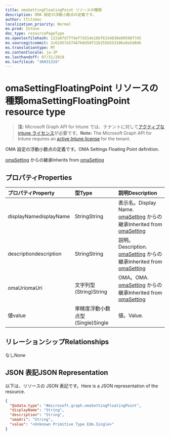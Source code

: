 ```yaml
---
title: omaSettingFloatingPoint リソースの種類
description: OMA 設定の浮動小数点の定義です。
author: tfitzmac
localization_priority: Normal
ms.prod: Intune
doc_type: resourcePageType
ms.openlocfilehash: 122a8fd7ffdef7d314e16bf6154838e09598f7d5
ms.sourcegitcommit: 2c62457e57467b8d50f21b255b553106a9a5d8d6
ms.translationtype: MT
ms.contentlocale: ja-JP
ms.lasthandoff: 07/31/2019
ms.locfileid: "36031319"
---
```

# <a name="omasettingfloatingpoint-resource-type"></a><span data-ttu-id="9535c-103">omaSettingFloatingPoint リソースの種類</span><span class="sxs-lookup"><span data-stu-id="9535c-103">omaSettingFloatingPoint resource type</span></span>

> <span data-ttu-id="9535c-104">**注:** Microsoft Graph API for Intune では、テナントに対して[アクティブな intune ライセンス](https://go.microsoft.com/fwlink/?linkid=839381)が必要です。</span><span class="sxs-lookup"><span data-stu-id="9535c-104">**Note:** The Microsoft Graph API for Intune requires an [active Intune license](https://go.microsoft.com/fwlink/?linkid=839381) for the tenant.</span></span>

<span data-ttu-id="9535c-105">OMA 設定の浮動小数点の定義です。</span><span class="sxs-lookup"><span data-stu-id="9535c-105">OMA Settings Floating Point definition.</span></span>


<span data-ttu-id="9535c-106">[omaSetting](../resources/intune-deviceconfig-omasetting.md) からの継承</span><span class="sxs-lookup"><span data-stu-id="9535c-106">Inherits from [omaSetting](../resources/intune-deviceconfig-omasetting.md)</span></span>

## <a name="properties"></a><span data-ttu-id="9535c-107">プロパティ</span><span class="sxs-lookup"><span data-stu-id="9535c-107">Properties</span></span>
|<span data-ttu-id="9535c-108">プロパティ</span><span class="sxs-lookup"><span data-stu-id="9535c-108">Property</span></span>|<span data-ttu-id="9535c-109">型</span><span class="sxs-lookup"><span data-stu-id="9535c-109">Type</span></span>|<span data-ttu-id="9535c-110">説明</span><span class="sxs-lookup"><span data-stu-id="9535c-110">Description</span></span>|
|:---|:---|:---|
|<span data-ttu-id="9535c-111">displayName</span><span class="sxs-lookup"><span data-stu-id="9535c-111">displayName</span></span>|<span data-ttu-id="9535c-112">String</span><span class="sxs-lookup"><span data-stu-id="9535c-112">String</span></span>|<span data-ttu-id="9535c-113">表示名。</span><span class="sxs-lookup"><span data-stu-id="9535c-113">Display Name.</span></span> <span data-ttu-id="9535c-114">[omaSetting](../resources/intune-deviceconfig-omasetting.md) からの継承</span><span class="sxs-lookup"><span data-stu-id="9535c-114">Inherited from [omaSetting](../resources/intune-deviceconfig-omasetting.md)</span></span>|
|<span data-ttu-id="9535c-115">description</span><span class="sxs-lookup"><span data-stu-id="9535c-115">description</span></span>|<span data-ttu-id="9535c-116">String</span><span class="sxs-lookup"><span data-stu-id="9535c-116">String</span></span>|<span data-ttu-id="9535c-117">説明。</span><span class="sxs-lookup"><span data-stu-id="9535c-117">Description.</span></span> <span data-ttu-id="9535c-118">[omaSetting](../resources/intune-deviceconfig-omasetting.md) からの継承</span><span class="sxs-lookup"><span data-stu-id="9535c-118">Inherited from [omaSetting](../resources/intune-deviceconfig-omasetting.md)</span></span>|
|<span data-ttu-id="9535c-119">omaUri</span><span class="sxs-lookup"><span data-stu-id="9535c-119">omaUri</span></span>|<span data-ttu-id="9535c-120">文字列型 (String)</span><span class="sxs-lookup"><span data-stu-id="9535c-120">String</span></span>|<span data-ttu-id="9535c-121">OMA。</span><span class="sxs-lookup"><span data-stu-id="9535c-121">OMA.</span></span> <span data-ttu-id="9535c-122">[omaSetting](../resources/intune-deviceconfig-omasetting.md) からの継承</span><span class="sxs-lookup"><span data-stu-id="9535c-122">Inherited from [omaSetting](../resources/intune-deviceconfig-omasetting.md)</span></span>|
|<span data-ttu-id="9535c-123">値</span><span class="sxs-lookup"><span data-stu-id="9535c-123">value</span></span>|<span data-ttu-id="9535c-124">単精度浮動小数点型 (Single)</span><span class="sxs-lookup"><span data-stu-id="9535c-124">Single</span></span>|<span data-ttu-id="9535c-125">値。</span><span class="sxs-lookup"><span data-stu-id="9535c-125">Value.</span></span>|

## <a name="relationships"></a><span data-ttu-id="9535c-126">リレーションシップ</span><span class="sxs-lookup"><span data-stu-id="9535c-126">Relationships</span></span>
<span data-ttu-id="9535c-127">なし</span><span class="sxs-lookup"><span data-stu-id="9535c-127">None</span></span>

## <a name="json-representation"></a><span data-ttu-id="9535c-128">JSON 表記</span><span class="sxs-lookup"><span data-stu-id="9535c-128">JSON Representation</span></span>
<span data-ttu-id="9535c-129">以下は、リソースの JSON 表記です。</span><span class="sxs-lookup"><span data-stu-id="9535c-129">Here is a JSON representation of the resource.</span></span>
<!-- {
  "blockType": "resource",
  "@odata.type": "microsoft.graph.omaSettingFloatingPoint"
}
-->
``` json
{
  "@odata.type": "#microsoft.graph.omaSettingFloatingPoint",
  "displayName": "String",
  "description": "String",
  "omaUri": "String",
  "value": "<Unknown Primitive Type Edm.Single>"
}
```



